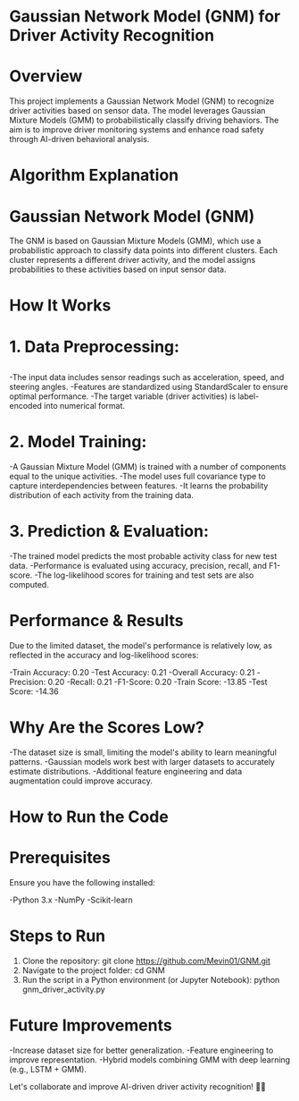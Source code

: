 # Gaussian Network Model (GNM) for Driver Activity Recognition
# Overview
This project implements a Gaussian Network Model (GNM) to recognize driver activities based on sensor data. The model leverages Gaussian Mixture Models (GMM) to probabilistically classify driving behaviors. The aim is to improve driver monitoring systems and enhance road safety through AI-driven behavioral analysis.

# Algorithm Explanation
# Gaussian Network Model (GNM)
The GNM is based on Gaussian Mixture Models (GMM), which use a probabilistic approach to classify data points into different clusters. Each cluster represents a different driver activity, and the model assigns probabilities to these activities based on input sensor data.

# How It Works
# 1. Data Preprocessing:
##
-The input data includes sensor readings such as acceleration, speed, and steering angles.
-Features are standardized using StandardScaler to ensure optimal performance.
-The target variable (driver activities) is label-encoded into numerical format.
# 2. Model Training:

-A Gaussian Mixture Model (GMM) is trained with a number of components equal to the unique activities.
-The model uses full covariance type to capture interdependencies between features.
-It learns the probability distribution of each activity from the training data.
# 3. Prediction & Evaluation:

-The trained model predicts the most probable activity class for new test data.
-Performance is evaluated using accuracy, precision, recall, and F1-score.
-The log-likelihood scores for training and test sets are also computed.
# Performance & Results
Due to the limited dataset, the model's performance is relatively low, as reflected in the accuracy and log-likelihood scores:

-Train Accuracy: 0.20
-Test Accuracy: 0.21
-Overall Accuracy: 0.21
-Precision: 0.20
-Recall: 0.21
-F1-Score: 0.20
-Train Score: -13.85
-Test Score: -14.36

# Why Are the Scores Low?
-The dataset size is small, limiting the model's ability to learn meaningful patterns.
-Gaussian models work best with larger datasets to accurately estimate distributions.
-Additional feature engineering and data augmentation could improve accuracy.

# How to Run the Code
# Prerequisites
Ensure you have the following installed:

-Python 3.x
-NumPy
-Scikit-learn

# Steps to Run
1. Clone the repository:
git clone https://github.com/Mevin01/GNM.git
2. Navigate to the project folder:
cd GNM
3. Run the script in a Python environment (or Jupyter Notebook):
python gnm_driver_activity.py
# Future Improvements
-Increase dataset size for better generalization.
-Feature engineering to improve representation.
-Hybrid models combining GMM with deep learning (e.g., LSTM + GMM).

Let's collaborate and improve AI-driven driver activity recognition! 🚗💡
